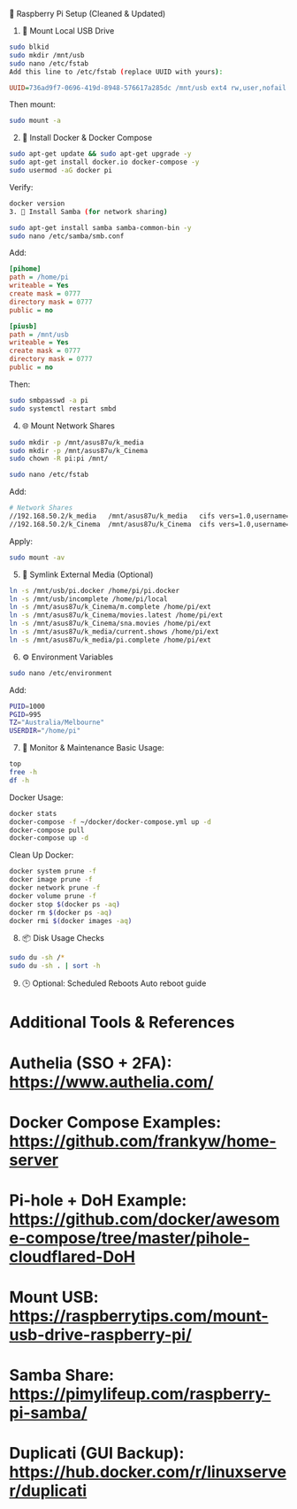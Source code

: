 🧰 Raspberry Pi Setup (Cleaned & Updated)
1. 🧱 Mount Local USB Drive
```bash
sudo blkid
sudo mkdir /mnt/usb
sudo nano /etc/fstab
Add this line to /etc/fstab (replace UUID with yours):
```

```ini
UUID=736ad9f7-0696-419d-8948-576617a285dc /mnt/usb ext4 rw,user,nofail 0 0
```

Then mount:

```bash
sudo mount -a
```

2. 🐳 Install Docker & Docker Compose
```bash
sudo apt-get update && sudo apt-get upgrade -y
sudo apt-get install docker.io docker-compose -y
sudo usermod -aG docker pi
```

Verify:

```bash
docker version
3. 🧩 Install Samba (for network sharing)
```

```bash
sudo apt-get install samba samba-common-bin -y
sudo nano /etc/samba/smb.conf
```

Add:

```ini
[pihome]
path = /home/pi
writeable = Yes
create mask = 0777
directory mask = 0777
public = no

[piusb]
path = /mnt/usb
writeable = Yes
create mask = 0777
directory mask = 0777
public = no
```

Then:

```bash
sudo smbpasswd -a pi
sudo systemctl restart smbd
```

4. 🌐 Mount Network Shares
```bash
sudo mkdir -p /mnt/asus87u/k_media
sudo mkdir -p /mnt/asus87u/k_Cinema
sudo chown -R pi:pi /mnt/

sudo nano /etc/fstab
```

Add:

```bash
# Network Shares
//192.168.50.2/k_media   /mnt/asus87u/k_media   cifs vers=1.0,username=pi,password=,domain=WORKGROUP,nofail 0 0
//192.168.50.2/k_Cinema  /mnt/asus87u/k_Cinema  cifs vers=1.0,username=pi,password=,domain=WORKGROUP,nofail 0 0
```

Apply:

```bash
sudo mount -av
```

5. 🔗 Symlink External Media (Optional)

```bash
ln -s /mnt/usb/pi.docker /home/pi/pi.docker
ln -s /mnt/usb/incomplete /home/pi/local
ln -s /mnt/asus87u/k_Cinema/m.complete /home/pi/ext
ln -s /mnt/asus87u/k_Cinema/movies.latest /home/pi/ext
ln -s /mnt/asus87u/k_Cinema/sna.movies /home/pi/ext
ln -s /mnt/asus87u/k_media/current.shows /home/pi/ext
ln -s /mnt/asus87u/k_media/pi.complete /home/pi/ext
```

6. ⚙️ Environment Variables
```bash
sudo nano /etc/environment
```

Add:
```bash
PUID=1000
PGID=995
TZ="Australia/Melbourne"
USERDIR="/home/pi"
```

7. 🧠 Monitor & Maintenance
Basic Usage:

```bash
top
free -h
df -h
```

Docker Usage:

```bash
docker stats
docker-compose -f ~/docker/docker-compose.yml up -d
docker-compose pull
docker-compose up -d
```

Clean Up Docker:

```bash
docker system prune -f
docker image prune -f
docker network prune -f
docker volume prune -f
docker stop $(docker ps -aq)
docker rm $(docker ps -aq)
docker rmi $(docker images -aq)
```

8. 📦 Disk Usage Checks
```bash
sudo du -sh /*
sudo du -sh . | sort -h
```

9. 🕒 Optional: Scheduled Reboots
Auto reboot guide



# Additional Tools & References

# Authelia (SSO + 2FA): https://www.authelia.com/
# Docker Compose Examples: https://github.com/frankyw/home-server
# Pi-hole + DoH Example: https://github.com/docker/awesome-compose/tree/master/pihole-cloudflared-DoH
# Mount USB: https://raspberrytips.com/mount-usb-drive-raspberry-pi/
# Samba Share: https://pimylifeup.com/raspberry-pi-samba/
# Duplicati (GUI Backup): https://hub.docker.com/r/linuxserver/duplicati
